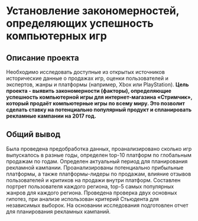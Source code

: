 # Установление закономерностей, определяющих успешность компьютерных игр
## Описание проекта
Необходимо исследовать доступные из открытых источников исторические данные о продажах игр, оценки пользователей и экспертов, жанры и платформы (например, Xbox или PlayStation).
**Цель проекта - выявить закономерности (факторы), определяющие успешность компьютерной игры для интернет-магазина «Стримчик», который продаёт компьютерные игры по всему миру. Это позволит сделать ставку на потенциально популярный продукт и спланировать рекламные кампании на 2017 год.**
## Общий вывод
Была проведена предобработка данных, проанализировано сколько игр выпускалось в разные годы, определен top-10 платформ по глобальным продажам по годам. Определен актуальный период для планирования рекламной кампании. Проанализированы потенциально прибыльные платформы, а также платформы-лидеры по продажам, влияние отзывов пользователей и критиков на продажи внутри платформ. Составлен портрет пользователя каждого региона, top-5 самых популярных жанров для каждого региона. Проведена проверка двух основных гипотез, при анализе использован критерий Стьюдента для независимых выборок. На основании исследования подготовлен отчет для планирования рекламных кампаний. 
